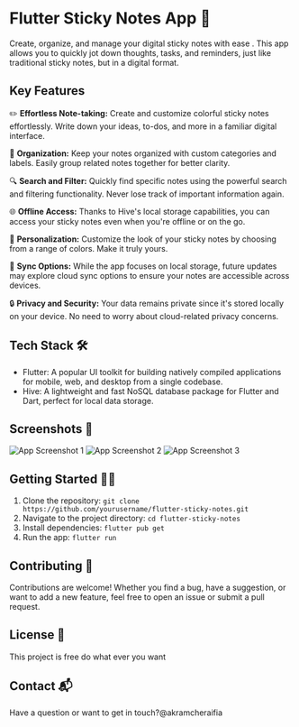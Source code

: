 # Flutter Sticky Notes App 📌

Create, organize, and manage your digital sticky notes with ease . This app allows you to quickly jot down thoughts, tasks, and reminders, just like traditional sticky notes, but in a digital format.

## Key Features

✏️ **Effortless Note-taking:** Create and customize colorful sticky notes effortlessly. Write down your ideas, to-dos, and more in a familiar digital interface.

📂 **Organization:** Keep your notes organized with custom categories and labels. Easily group related notes together for better clarity.

🔍 **Search and Filter:** Quickly find specific notes using the powerful search and filtering functionality. Never lose track of important information again.

🌐 **Offline Access:** Thanks to Hive's local storage capabilities, you can access your sticky notes even when you're offline or on the go.

🎨 **Personalization:** Customize the look of your sticky notes by choosing from a range of colors. Make it truly yours.

🔄 **Sync Options:** While the app focuses on local storage, future updates may explore cloud sync options to ensure your notes are accessible across devices.

🔒 **Privacy and Security:** Your data remains private since it's stored locally on your device. No need to worry about cloud-related privacy concerns.

## Tech Stack 🛠️

- Flutter: A popular UI toolkit for building natively compiled applications for mobile, web, and desktop from a single codebase.
- Hive: A lightweight and fast NoSQL database package for Flutter and Dart, perfect for local data storage.

## Screenshots 📸

![App Screenshot 1](screenshot1.png)
![App Screenshot 2](screenshot2.png)
![App Screenshot 3](screenshot3.png)

## Getting Started 👨‍💻

1. Clone the repository: `git clone https://github.com/yourusername/flutter-sticky-notes.git`
2. Navigate to the project directory: `cd flutter-sticky-notes`
3. Install dependencies: `flutter pub get`
4. Run the app: `flutter run`

## Contributing 🤝

Contributions are welcome! Whether you find a bug, have a suggestion, or want to add a new feature, feel free to open an issue or submit a pull request.

## License 📝

This project is free do what ever you want

## Contact 📬

Have a question or want to get in touch?@akramcheraifia
